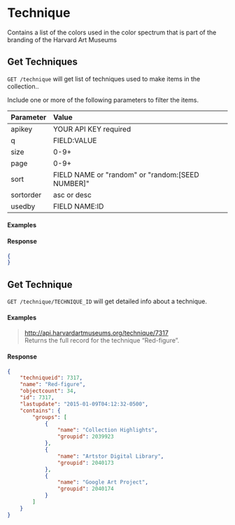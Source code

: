 # Technique

Contains a list of the colors used in the color spectrum that is part of the branding of the Harvard Art Museums

## Get Techniques

`GET /technique` will get list of techniques used to make items in the collection..

Include one or more of the following parameters to filter the items.

| Parameter | Value |
| :--------- | :----- |
| apikey | YOUR API KEY required |
| q | FIELD:VALUE |
| size | 0-9+ |
| page | 0-9+ |
| sort | FIELD NAME or "random" or "random:[SEED NUMBER]" |
| sortorder | asc or desc |
| usedby | FIELD NAME:ID |

#### Examples

>   
>  

#### Response

```json
{
}
```

## Get Technique

`GET /technique/TECHNIQUE_ID` will get detailed info about a technique.

#### Examples

> http://api.harvardartmuseums.org/technique/7317  
> Returns the full record for the technique “Red-figure”.

#### Response

```json
{
    "techniqueid": 7317,
    "name": "Red-figure",
    "objectcount": 34,
    "id": 7317,
    "lastupdate": "2015-01-09T04:12:32-0500",
    "contains": {
        "groups": [
            {
                "name": "Collection Highlights",
                "groupid": 2039923
            },
            {
                "name": "Artstor Digital Library",
                "groupid": 2040173
            },
            {
                "name": "Google Art Project",
                "groupid": 2040174
            }
        ]
    }
}
```